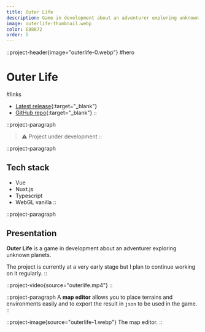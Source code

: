 ```yaml
---
title: Outer Life
description: Game in development about an adventurer exploring unknown planets.
image: outerlife-thumbnail.webp
color: E88872
order: 5
---
```


::project-header{image="outerlife-0.webp"}
#hero
# Outer Life

#links
- [Latest release](https://outerlife-aundzwrni-colinlienard.vercel.app/){:target="_blank"}
- [GitHub repo](https://github.com/colinlienard/outerlife){:target="_blank"}
::

::project-paragraph
> ⚠️ Project under development
::

::project-paragraph
## Tech stack

- Vue
- Nuxt.js
- Typescript
- WebGL vanilla
::

::project-paragraph
## Presentation

**Outer Life** is a game in development about an adventurer exploring unknown planets.

The project is currently at a very early stage but I plan to continue working on it regularly.
::

::project-video{source="outerlife.mp4"}
::

::project-paragraph
A **map editor** allows you to place terrains and environments easily and to export the result in `json` to be used in the game.
::

::project-image{source="outerlife-1.webp"}
The map editor.
::
